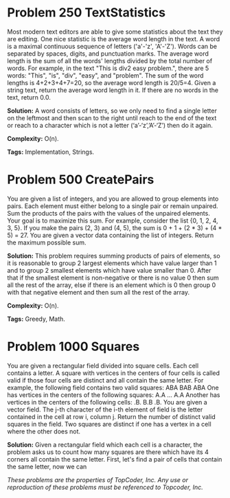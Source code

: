 # Problem 250 TextStatistics
Most modern text editors are able to give some statistics about the text they are editing. One nice statistic is the average word length in the text.
A word is a maximal continuous sequence of letters ('a'-'z', 'A'-'Z'). Words can be separated by spaces, digits, and punctuation marks.
The average word length is the sum of all the words' lengths divided by the total number of words. For example, in the text "This is div2 easy problem.", there are 5 words: "This", "is", "div", "easy", and "problem". The sum of the word lengths is 4+2+3+4+7=20, so the average word length is 20/5=4.
Given a string text, return the average word length in it. If there are no words in the text, return 0.0.

**Solution:**
A word consists of letters, so we only need to find a single letter on the leftmost and then scan to the right until reach to the end of the text or reach to a character which is not a letter (‘a’-‘z’,’A’-‘Z’) then do it again. 

**Complexity:** O(n).

**Tags:** Implementation, Strings.

# Problem 500 CreatePairs
You are given a list of integers, and you are allowed to group elements into pairs. Each element must either belong to a single pair or remain unpaired. Sum the products of the pairs with the values of the unpaired elements. Your goal is to maximize this sum.
For example, consider the list {0, 1, 2, 4, 3, 5}. If you make the pairs (2, 3) and (4, 5), the sum is 0 + 1 + (2 * 3) + (4 * 5) = 27.
You are given a vector <int> data containing the list of integers. Return the maximum possible sum.

**Solution:**
This problem requires summing products of pairs of elements, so it is reasonable to group 2 largest elements which have value larger than 1 and to group 2 smallest elements which have value smaller than 0. After that if the smallest element is non-negative or there is no value 0 then sum all the rest of the array, else if there is an element which is 0 then group 0 with that negative element and then sum all the rest of the array. 

**Complexity:** O(n).

**Tags:** Greedy, Math.

# Problem 1000 Squares
You are given a rectangular field divided into square cells. Each cell contains a letter. A square with vertices in the centers of four cells is called valid if those four cells are distinct and all contain the same letter. For example, the following field contains two valid squares:
ABA
BAB
ABA
One has vertices in the centers of the following squares:
A.A
...
A.A
Another has vertices in the centers of the following cells:
.B.
B.B
.B.
You are given a vector <string> field. The j-th character of the i-th element of field is the letter contained in the cell at row i, column j. Return the number of distinct valid squares in the field. Two squares are distinct if one has a vertex in a cell where the other does not.

**Solution:**
Given a rectangular field which each cell is a character, the problem asks us to count how many squares are there which have its 4 corners all contain the same letter. First, let's find a pair of cells that contain the same letter, now we can 



*These problems are the properties of TopCoder, Inc. Any use or reproduction of these problems must be referenced to Topcoder, Inc.*